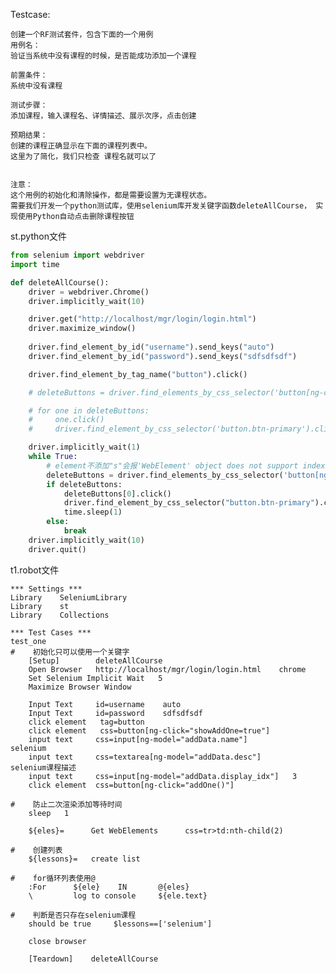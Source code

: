 Testcase:

    创建一个RF测试套件，包含下面的一个用例
    用例名：
    验证当系统中没有课程的时候，是否能成功添加一个课程
    
    前置条件：
    系统中没有课程
    
    测试步骤：
    添加课程，输入课程名、详情描述、展示次序，点击创建
    
    预期结果：
    创建的课程正确显示在下面的课程列表中。
    这里为了简化，我们只检查 课程名就可以了
    
    
    注意：
    这个用例的初始化和清除操作，都是需要设置为无课程状态。
    需要我们开发一个python测试库，使用selenium库开发关键字函数deleteAllCourse， 实现使用Python自动点击删除课程按钮
    
  
st.python文件
```python
from selenium import webdriver
import time

def deleteAllCourse():
    driver = webdriver.Chrome()
    driver.implicitly_wait(10)

    driver.get("http://localhost/mgr/login/login.html")
    driver.maximize_window()
    
    driver.find_element_by_id("username").send_keys("auto")
    driver.find_element_by_id("password").send_keys("sdfsdfsdf")

    driver.find_element_by_tag_name("button").click()

    # deleteButtons = driver.find_elements_by_css_selector('button[ng-click="delOne(one)"]')

    # for one in deleteButtons:
    #     one.click()
    #     driver.find_element_by_css_selector('button.btn-primary').click()

    driver.implicitly_wait(1)
    while True:
        # element不添加"s"会报'WebElement' object does not support indexing 问题
        deleteButtons = driver.find_elements_by_css_selector('button[ng-click="delOne(one)"]')
        if deleteButtons:
            deleteButtons[0].click()
            driver.find_element_by_css_selector("button.btn-primary").click()
            time.sleep(1)
        else:
            break
    driver.implicitly_wait(10)
    driver.quit()
```

t1.robot文件
```robotframework
*** Settings ***
Library    SeleniumLibrary
Library    st
Library    Collections

*** Test Cases ***
test_one
#    初始化只可以使用一个关键字
    [Setup]        deleteAllCourse
    Open Browser   http://localhost/mgr/login/login.html    chrome
    Set Selenium Implicit Wait   5
    Maximize Browser Window

    Input Text     id=username    auto
    Input Text     id=password    sdfsdfsdf
    click element   tag=button
    click element   css=button[ng-click="showAddOne=true"]
    input text     css=input[ng-model="addData.name"]          selenium
    input text     css=textarea[ng-model="addData.desc"]       selenium课程描述
    input text     css=input[ng-model="addData.display_idx"]   3
    click element  css=button[ng-click="addOne()"]

#    防止二次渲染添加等待时间
    sleep   1

    ${eles}=      Get WebElements      css=tr>td:nth-child(2)

#    创建列表
    ${lessons}=   create list

#    for循环列表使用@
    :For      ${ele}    IN       @{eles}
    \         log to console     ${ele.text}

#    判断是否只存在selenium课程
    should be true     $lessons==['selenium']

    close browser

    [Teardown]    deleteAllCourse
```
